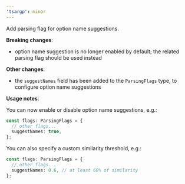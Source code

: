 ```yaml
---
'tsargp': minor
---
```


Add parsing flag for option name suggestions.

**Breaking changes**:

- option name suggestion is no longer enabled by default; the related parsing flag should be used instead

**Other changes**:

- the `suggestNames` field has been added to the `ParsingFlags` type, to configure option name suggestions

**Usage notes**:

You can now enable or disable option name suggestions, e.g.:

```ts
const flags: ParsingFlags = {
  // other flags...
  suggestNames: true,
};
```

You can also specify a custom similarity threshold, e.g.:

```ts
const flags: ParsingFlags = {
  // other flags...
  suggestNames: 0.6, // at least 60% of similarity
};
```
